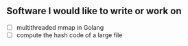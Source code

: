 ## Software I would like to write or work on

  - [ ] multithreaded mmap in Golang
  - [ ] compute the hash code of a large file